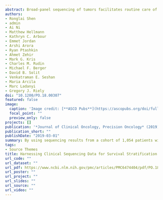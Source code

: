 ```yaml
---
abstract: Broad-panel sequencing of tumors facilitates routine care of people with cancer as well as clinical trial matching for novel genome-directed therapies. We sought to extend the use of broad-panel sequencing results to survival stratification and clinical outcome prediction. By using sequencing results from a cohort of 1,054 patients with advanced lung adenocarcinomas, we developed OncoCast, a machine learning tool for survival risk stratification and biomarker identification. With OncoCast, we stratified this patient cohort into four risk groups on the basis of tumor genomic profile. Patients whose tumors harbored a high-risk profile had a median survival of 7.3 months (95% CI, 5.5 to 10.9 months) compared with a low-risk group with a median survival of 32.8 months (95% CI, 26.3 to 38.5 months) with a hazard ratio of 4.6 (P < .001), far superior to any individual gene predictor or standard clinical characteristics. We found that comutations of both STK11 and KEAP1 are strong determinants of unfavorable prognosis with currently available therapies. In patients with targetable oncogenes (eg, EGFR, ALK, ROS1) who received targeted therapies, the tumor genetic background additionally differentiated survival with mutations in TP53 and ARID1A, which contributed to a higher risk score for shorter survival. A mutational profile derived from broad-panel sequencing presents an effective genomic stratification for patient survival in advanced lung adenocarcinoma. OncoCast is available as a public resource that facilitates the incorporation of mutational data to predict individual patient prognosis and compare risk characteristics of patient populations.
authors:
- Ronglai Shen
- admin
- Ai Ni
- Matthew Hellmann
- Kathryn C. Arbour
- Emmet Jordan
- Arshi Arora
- Ryan Ptashkin
- Ahmet Zehir
- Mark G. Kris
- Charles M. Rudin
- Michael F. Berger
- David B. Solit
- Venkatraman E. Seshan
- Maria Arcila
- Marc Ladanyi
- Gregory J. Riely
doi: "10.1200/PO.18.00307"
featured: false
image:
  caption: 'Image credit: [**ASCO Pubs**](https://ascopubs.org/doi/full/10.1200/PO.18.00307#)'
  focal_point: ""
  preview_only: false
projects: []
publication: '*Journal of Clinical Oncology, Precision Oncology* (2019)'
publication_short: ""
publishDate: "2019-03-01"
summary: By using sequencing results from a cohort of 1,054 patients with advanced lung adenocarcinomas, we developed OncoCast, a machine learning tool for survival risk stratification and biomarker identification. We found that comutations of both STK11 and KEAP1 are strong determinants of unfavorable prognosis with currently available therapies.
tags:
- Source Themes
title: Harnessing Clinical Sequencing Data for Survival Stratification of Patients With Metastatic Lung Adenocarcinomas
url_code: ""
url_dataset: ""
url_pdf: https://www.ncbi.nlm.nih.gov/pmc/articles/PMC6474404/pdf/PO.18.00307.pdf
url_poster: ""
url_project: ""
url_slides: ""
url_source: ""
url_video: ""
---
```


